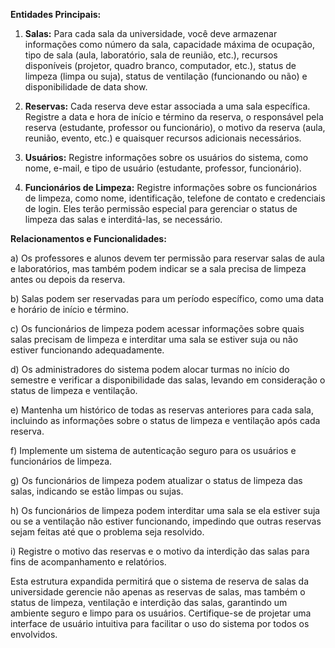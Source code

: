 **Entidades Principais:**

1. **Salas:** Para cada sala da universidade, você deve armazenar informações como número da sala, capacidade máxima de ocupação, tipo de sala (aula, laboratório, sala de reunião, etc.), recursos disponíveis (projetor, quadro branco, computador, etc.), status de limpeza (limpa ou suja), status de ventilação (funcionando ou não) e disponibilidade de data show.

2. **Reservas:** Cada reserva deve estar associada a uma sala específica. Registre a data e hora de início e término da reserva, o responsável pela reserva (estudante, professor ou funcionário), o motivo da reserva (aula, reunião, evento, etc.) e quaisquer recursos adicionais necessários.

3. **Usuários:** Registre informações sobre os usuários do sistema, como nome, e-mail, e tipo de usuário (estudante, professor, funcionário).

4. **Funcionários de Limpeza:** Registre informações sobre os funcionários de limpeza, como nome, identificação, telefone de contato e credenciais de login. Eles terão permissão especial para gerenciar o status de limpeza das salas e interditá-las, se necessário.

**Relacionamentos e Funcionalidades:**

a) Os professores e alunos devem ter permissão para reservar salas de aula e laboratórios, mas também podem indicar se a sala precisa de limpeza antes ou depois da reserva.

b) Salas podem ser reservadas para um período específico, como uma data e horário de início e término.

c) Os funcionários de limpeza podem acessar informações sobre quais salas precisam de limpeza e interditar uma sala se estiver suja ou não estiver funcionando adequadamente.

d) Os administradores do sistema podem alocar turmas no início do semestre e verificar a disponibilidade das salas, levando em consideração o status de limpeza e ventilação.

e) Mantenha um histórico de todas as reservas anteriores para cada sala, incluindo as informações sobre o status de limpeza e ventilação após cada reserva.

f) Implemente um sistema de autenticação seguro para os usuários e funcionários de limpeza.

g) Os funcionários de limpeza podem atualizar o status de limpeza das salas, indicando se estão limpas ou sujas.

h) Os funcionários de limpeza podem interditar uma sala se ela estiver suja ou se a ventilação não estiver funcionando, impedindo que outras reservas sejam feitas até que o problema seja resolvido.

i) Registre o motivo das reservas e o motivo da interdição das salas para fins de acompanhamento e relatórios.

Esta estrutura expandida permitirá que o sistema de reserva de salas da universidade gerencie não apenas as reservas de salas, mas também o status de limpeza, ventilação e interdição das salas, garantindo um ambiente seguro e limpo para os usuários. Certifique-se de projetar uma interface de usuário intuitiva para facilitar o uso do sistema por todos os envolvidos.
